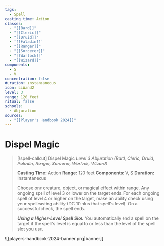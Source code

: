 ```yaml
---
tags:
  - Spell
casting_time: Action
classes:
  - "[[Bard]]"
  - "[[Cleric]]"
  - "[[Druid]]"
  - "[[Paladin]]"
  - "[[Ranger]]"
  - "[[Sorcerer]]"
  - "[[Warlock]]"
  - "[[Wizard]]"
components:
  - S
  - V
concentration: false
duration: Instantaneous
icon: LiWand2
level: 3
range: 120 feet
ritual: false
schools:
  - Abjuration
sources:
  - "[[Player's Handbook 2024]]"
---
```


# Dispel Magic

>[!spell-callout] Dispel Magic
>_Level 3 Abjuration (Bard, Cleric, Druid, Paladin, Ranger, Sorcerer, Warlock, Wizard)_
>
>**Casting Time:** Action
>**Range:** 120 feet
>**Components:** V, S
>**Duration:** Instantaneous
>
>Choose one creature, object, or magical effect within range. Any ongoing spell of level 3 or lower on the target ends. For each ongoing spell of level 4 or higher on the target, make an ability check using your spellcasting ability (DC 10 plus that spell's level). On a successful check, the spell ends.
>
>**_Using a Higher-Level Spell Slot._** You automatically end a spell on the target if the spell's level is equal to or less than the level of the spell slot you use.


![[players-handbook-2024-banner.png|banner]]

